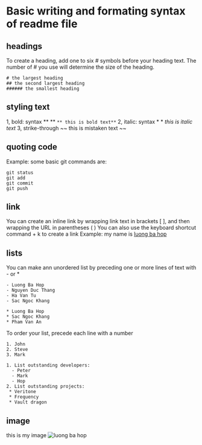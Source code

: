 # Basic writing and formating syntax of readme file

## headings

To create a heading, add one to six # symbols before your heading text. The number of # you use  will determine the size of the heading.

```
# the largest heading
## the second largest heading
###### the smallest heading
```

## styling text
1, bold: syntax ** ** 
`
** this is bold text**
`
2, italic: syntax * * 
*this is italic text*
3, strike-through
~~ this is mistaken text ~~
 
## quoting code
Example: some basic git commands are:
```
git status
git add
git commit
git push
```
## link 
You can create an inline link by wrapping link text in brackets [ ], and then wrapping the URL in parentheses ( ) You can also use the keyboard shortcut command + k to create a link
Example:
my name is [ luong ba hop ](http://teachyourself.vn)

## lists
You can make ann unordered list by preceding one or more lines of text with - or *

```
- Luong Ba Hop
- Nguyen Duc Thang
- Ha Van Tu
- Sac Ngoc Khang
```

```
* Luong Ba Hop
* Sac Ngoc Khang
* Pham Van An

```
To order your list, precede each line with a number
```
1. John 
2. Steve
3. Mark
```

```
1. List outstanding developers:
  - Peter
  - Mark
  - Hop
2. List outstanding projects:
 * Veritone
 * Frequency
 * Vault dragon
```

 ## image

 this is my image ![luong ba hop](https://i0.wp.com/teachyourself.vn/wp-content/uploads/2015/10/28168149_867975846717615_7950735090634773589_n.jpg?w=960)

